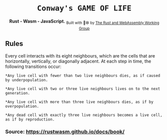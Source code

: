 <div align="center">
  <h1><code>Conway's GAME OF LIFE</code></h1>

  <strong>Rust - Wasm - JavaScript.</strong>
  <sub>Built with 🦀🕸 by <a href="https://rustwasm.github.io/">The Rust and WebAssembly Working Group</a></sub>
</div>

## Rules
  Every cell interacts with its eight neighbours, which are the cells that are horizontally, vertically, or diagonally adjacent. At each step in time, the following transitions occur:

    *Any live cell with fewer than two live neighbours dies, as if caused by underpopulation.

    *Any live cell with two or three live neighbours lives on to the next generation.

    *Any live cell with more than three live neighbours dies, as if by overpopulation.

    *Any dead cell with exactly three live neighbours becomes a live cell, as if by reproduction.




### Source: https://rustwasm.github.io/docs/book/

